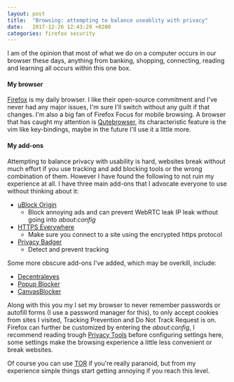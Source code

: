```yaml
---
layout: post
title:  "Browsing: attempting to balance useablity with privacy" 
date:   2017-12-26 12:43:29 +0200
categories: firefox security
---
```


I am of the opinion that most of what we do on a computer occurs in our browser
these days, anything from banking, shopping, connecting, reading and learning
all occurs within this one box. 

#### My browser

[Firefox](https://www.mozilla.org/en-US/firefox/) is my daily browser. I like
their open-source commitment and I've never had any major issues, I'm sure I'll
switch without any guilt if that changes. I'm also a big fan of Firefox Focus
for mobile browsing. A browser that has caught my attention is
[Qutebrowser](https://qutebrowser.org/), its characteristic feature is the vim
like key-bindings, maybe in the future I'll use it a little more.

#### My add-ons
Attempting to balance privacy with usability is hard, websites break without
much effort if you use tracking and add blocking tools or the wrong combination
of them. However I have found the following to not ruin my experience at all.
I have three main add-ons that I advocate everyone to use without thinking about
it:

+ [uBlock Origin](https://github.com/gorhill/uBlock/)
    + Block annoying ads and can prevent WebRTC leak IP leak without going into 
    *about:config*
+ [HTTPS Everywhere](https://www.eff.org/https-everywhere)
    + Make sure you connect to a site using the encrypted https protocol
+ [Privacy Badger](https://www.eff.org/privacybadger)
    + Detect and prevent tracking

Some more obscure add-ons I've added, which may be overkill, include:
+ [Decentraleyes](https://decentraleyes.org/)
+ [Popup Blocker](https://add0n.com/popup-blocker.html)
+ [CanvasBlocker](https://github.com/kkapsner/CanvasBlocker/) 

Along with this you my I set my browser to never remember passwords or autofill
forms (I use a password manager for this), to only accept cookies from sites
I visited, Tracking Prevention and Do Not Track Request is on. Firefox can
further be customized by entering the *about:config*, I recommend reading
trough [Privacy Tools](https://www.privacytools.io/#) before configuring
settings here, some settings make the browsing experience a little less
convenient or break websites.

Of course you can use [TOR](https://www.torproject.org/) if you're really
paranoid, but from my experience simple things start getting annoying if you
reach this level.
